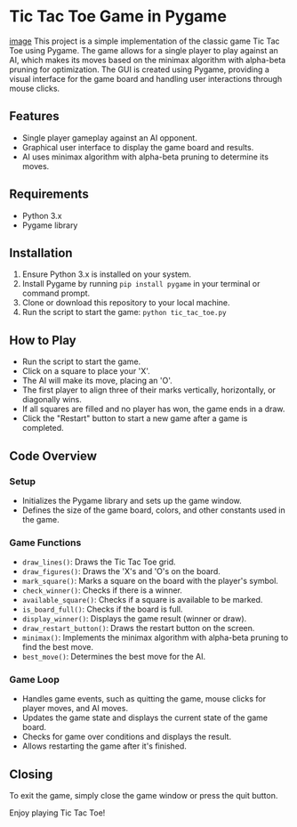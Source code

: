 # Tic Tac Toe Game in Pygame
[image](https://github.com/oscarNCC/Tic-Tac-Toe-Game-w-Minimax-algorithm/blob/main/Screenshot.png)
This project is a simple implementation of the classic game Tic Tac Toe using Pygame. The game allows for a single player to play against an AI, which makes its moves based on the minimax algorithm with alpha-beta pruning for optimization. The GUI is created using Pygame, providing a visual interface for the game board and handling user interactions through mouse clicks.

## Features

- Single player gameplay against an AI opponent.
- Graphical user interface to display the game board and results.
- AI uses minimax algorithm with alpha-beta pruning to determine its moves.

## Requirements

- Python 3.x
- Pygame library

## Installation

1. Ensure Python 3.x is installed on your system.
2. Install Pygame by running `pip install pygame` in your terminal or command prompt.
3. Clone or download this repository to your local machine.
4. Run the script to start the game: `python tic_tac_toe.py`

## How to Play

- Run the script to start the game.
- Click on a square to place your 'X'.
- The AI will make its move, placing an 'O'.
- The first player to align three of their marks vertically, horizontally, or diagonally wins.
- If all squares are filled and no player has won, the game ends in a draw.
- Click the "Restart" button to start a new game after a game is completed.

## Code Overview

### Setup

- Initializes the Pygame library and sets up the game window.
- Defines the size of the game board, colors, and other constants used in the game.

### Game Functions

- `draw_lines()`: Draws the Tic Tac Toe grid.
- `draw_figures()`: Draws the 'X's and 'O's on the board.
- `mark_square()`: Marks a square on the board with the player's symbol.
- `check_winner()`: Checks if there is a winner.
- `available_square()`: Checks if a square is available to be marked.
- `is_board_full()`: Checks if the board is full.
- `display_winner()`: Displays the game result (winner or draw).
- `draw_restart_button()`: Draws the restart button on the screen.
- `minimax()`: Implements the minimax algorithm with alpha-beta pruning to find the best move.
- `best_move()`: Determines the best move for the AI.

### Game Loop

- Handles game events, such as quitting the game, mouse clicks for player moves, and AI moves.
- Updates the game state and displays the current state of the game board.
- Checks for game over conditions and displays the result.
- Allows restarting the game after it's finished.

## Closing

To exit the game, simply close the game window or press the quit button.

Enjoy playing Tic Tac Toe!
